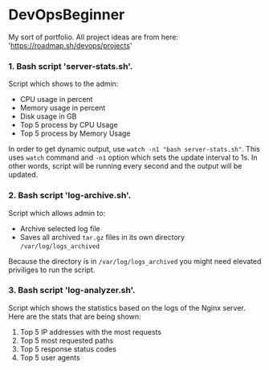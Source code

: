 # DevOpsBeginner

My sort of portfolio. 
All project ideas are from here: 'https://roadmap.sh/devops/projects'

### 1. Bash script 'server-stats.sh'.

Script which shows to the admin:
- CPU usage in percent
- Memory usage in percent
- Disk usage in GB
- Top 5 process by CPU Usage
- Top 5 process by Memory Usage

In order to get dynamic output, use `watch -n1 "bash server-stats.sh"`. This uses `watch` command and `-n1` option which sets the update interval to 1s. In other words, script will be running every second and the output will be updated.

### 2. Bash script 'log-archive.sh'.

Script which allows admin to:
- Archive selected log file
- Saves all archived `tar.gz` files in its own directory `/var/log/logs_archived`

Because the directory is in `/var/log/logs_archived` you might need elevated priviliges to run the script.

### 3. Bash script 'log-analyzer.sh'.

Script which shows the statistics based on the logs of the Nginx server. Here are the stats that are being shown:
1. Top 5 IP addresses with the most requests
2. Top 5 most requested paths
3. Top 5 response status codes
4. Top 5 user agents
